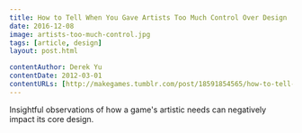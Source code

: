```yaml
---
title: How to Tell When You Gave Artists Too Much Control Over Design
date: 2016-12-08
image: artists-too-much-control.jpg
tags: [article, design]
layout: post.html

contentAuthor: Derek Yu
contentDate: 2012-03-01
contentURLs: [http://makegames.tumblr.com/post/18591854565/how-to-tell-when-you-gave-artists-too-much-control]
---
```


Insightful observations of how a game's artistic needs can negatively impact its core design.

